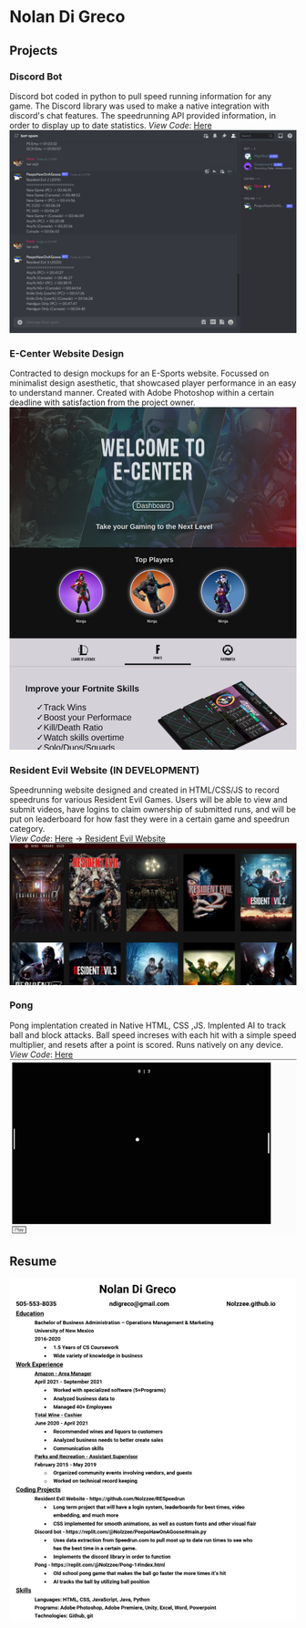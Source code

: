 # Nolan Di Greco

## Projects

### Discord Bot
Discord bot coded in python to pull speed running information for any game. The Discord library was used to make a native integration with discord's chat features. The speedrunning API provided information, in order to display up to date statistics.
*View Code*: [Here](https://replit.com/@Nolzzee/Pong-1#index.html)
![](/assets/discord_bot.png)

### E-Center Website Design
Contracted to design mockups for an E-Sports website. Focussed on minimalist design asesthetic, that showcased player performance in an easy to understand manner. Created with Adobe Photoshop within a certain deadline with satisfaction from the project owner.
![](/assets/ecenterhome.png)

### Resident Evil Website (IN DEVELOPMENT) 
Speedrunning website designed and created in HTML/CSS/JS to record speedruns for various Resident Evil Games. Users will be able to view and submit videos, have logins to claim ownership of submitted runs, and will be put on leaderboard for how fast they were in a certain game and speedrun category.  
*View Code*: [Here](https://github.com/Nolzzee/RESpeedrun) -> [Resident Evil Website](https://respeedrun.com/)
![](/assets/resr.jpg)

### Pong 
Pong implentation created in Native HTML, CSS ,JS. Implented AI to track ball and block attacks. Ball speed increses with each hit with a simple speed multiplier, and resets after a point is scored. Runs natively on any device.
*View Code*: [Here](https://replit.com/@Nolzzee/Pong-1#index.html)
![](/assets/pong.gif)

## Resume
![](/assets/OnlineResume2.png)
